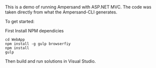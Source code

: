 This is a demo of running Ampersand with ASP.NET MVC. The code was taken directly from what the Ampersand-CLI generates.

To get started:

First Install NPM dependicies
```
cd WebApp
npm install -g gulp browserfiy
npm install
gulp
```

Then build and run solutions in Visual Studio.
